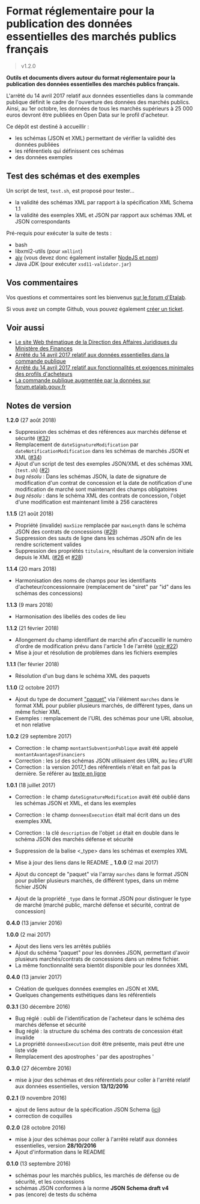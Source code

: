 # Format réglementaire pour la publication des données essentielles des marchés publics français

> v1.2.0

**Outils et documents divers autour du format réglementaire pour la publication des données essentielles des marchés publics français.**

L'arrêté du 14 avril 2017 relatif aux données essentielles dans la commande publique définit le cadre de l'ouverture des données des marchés publics. Ainsi, au 1er octobre, les données de tous les marchés supérieurs à 25 000 euros devront être publiées en Open Data sur le profil d'acheteur.

Ce dépôt est destiné à accueillir :

- les schémas (JSON et XML) permettant de vérifier la validité des données publiées
- les référentiels qui définissent ces schémas
- des données exemples

## Test des schémas et des exemples

Un script de test, `test.sh`, est proposé pour tester...

- la validité des schémas XML par rapport à la spécification XML Schema 1.1
- la validité des exemples XML et JSON par rapport aux schémas XML et JSON correspondants

Pré-requis pour exécuter la suite de tests :

- bash
- libxml2-utils (pour `xmllint`)
- [ajv](https://www.npmjs.com/package/ajv-cli) (vous devez donc également installer [NodeJS et npm](https://nodejs.org/fr/))
- Java JDK (pour exécuter `xsd11-validator.jar`)

## Vos commentaires

Vos questions et commentaires sont les bienvenus [sur le forum d'Etalab](https://forum.etalab.gouv.fr/t/schemas-de-validation-des-donnees-essentielles-des-marches-publics/3141).

Si vous avez un compte Github, vous pouvez également [créer un ticket](https://github.com/etalab/format-commande-publique/issues/new).

## Voir aussi

- [Le site Web thématique de la Direction des Affaires Juridiques du Ministère des Finances](https://www.economie.gouv.fr/daj/ouverture-des-donnees-commande-publique)
- [Arrêté du 14 avril 2017 relatif aux données essentielles dans la commande publique](https://www.legifrance.gouv.fr/affichTexte.do?cidTexte=JORFTEXT000034492587&dateTexte=&categorieLien=id)
- [Arrêté du 14 avril 2017 relatif aux fonctionnalités et exigences minimales des profils d'acheteurs](https://www.legifrance.gouv.fr/affichTexte.do;jsessionid=00B73A5DA9B3A710ABD6B312CD109476.tpdila16v_3?cidTexte=JORFTEXT000034492557&dateTexte=&oldAction=rechJO&categorieLien=id&idJO=JORFCONT000034491769)
- [La commande publique augmentée par la données sur forum.etalab.gouv.fr](https://forum.etalab.gouv.fr/t/la-commande-publique-augmentee-par-la-donnee/909)


## Notes de version

**1.2.0** (27 août 2018)

- Suppression des schémas et des références aux marchés défense et sécurité ([#32](https://github.com/etalab/format-commande-publique/issues/32))
- Remplacement de `dateSignatureModification` par `dateNotificationModification` dans les schémas de marchés JSON et XML ([#34](https://github.com/etalab/format-commande-publique/issues/34))
- Ajout d'un script de test des exemples JSON/XML et des schémas XML (`test.sh`) ([#2](https://github.com/etalab/format-commande-publique/issues/2))
- *bug résolu* : Dans les schémas JSON, la date de signature de modification d'un contrat de concession et la date de notification d'une modification de marché sont maintenant des champs obligatoires
- *bug résolu* : dans le schéma XML des contrats de concession, l'objet d'une modification est maintenant limité à 256 caractères

**1.1.5** (21 août 2018)

- Propriété (invalide) `maxSize` remplacée par `maxLength` dans le schéma JSON des contrats de concessions ([#29](https://github.com/etalab/format-commande-publique/issues/29))
- Suppression des sauts de ligne dans les schémas JSON afin de les rendre scrictement valides
- Suppression des propriétés `titulaire`, résultant de la conversion initiale depuis le XML ([#26](https://github.com/etalab/format-commande-publique/issues/26) et [#28](https://github.com/etalab/format-commande-publique/issues/28))

**1.1.4** (20 mars 2018)

- Harmonisation des noms de champs pour les identifiants d'acheteur/concessionnaire (remplacement de "siret" par "id" dans les schémas des concessions)


**1.1.3** (9 mars 2018)

- Harmonisation des libellés des codes de lieu

**1.1.2** (21 février 2018)

- Allongement du champ identifiant de marché afin d'accueillir le numéro d'ordre de modification prévu dans l'article 1 de l'arrêté ([voir #22](/etalab/format-commande-publique/issues/22))
- Mise à jour et résolution de problèmes dans les fichiers exemples

**1.1.1** (1er février 2018)

- Résolution d'un bug dans le schéma XML des paquets

**1.1.0** (2 octobre 2017)

- Ajout du type de document ["paquet"](https://github.com/etalab/format-commande-publique/tree/master/exemples/xml) via l'élément `marches` dans le format XML pour publier plusieurs marchés, de différent types, dans un même fichier XML
- Exemples : remplacement de l'URL des schémas pour une URL absolue, et non relative

**1.0.2** (29 septembre 2017)

- Correction : le champ `montantSubventionPublique` avait été appelé `montantAvantagesFinanciers`
- Correction : les `ìd` des schémas JSON utilisaient des URN, au lieu d'URI
- Correction : la version 2017_1 des référentiels n'était en fait pas la dernière. Se référer au [texte en ligne](https://www.legifrance.gouv.fr/affichTexte.do?$)

**1.0.1** (18 juillet 2017)

- Correction : le champ `dateSignatureModification` avait été oublié dans les schémas JSON et XML, et dans les exemples
- Correction : le champ `donneesExecution` était mal écrit dans un des exemples XML
- Correction : la clé `description` de l'objet `id` était en double dans le schéma JSON des marchés défense et sécurité
- Suppression de la balise \<\_type> dans les schémas et exemples XML
- Mise à jour des liens dans le README
_
**1.0.0** (2 mai 2017)

- Ajout du concept de "paquet" via l'array `marches` dans le format JSON pour publier plusieurs marchés, de différent types, dans un même fichier JSON
- Ajout de la propriété `_type` dans le format JSON pour distinguer le type de marché (marché public, marché défense et sécurité, contrat de concession)

**0.4.0** (13 janvier 2016)

**1.0.0** (2 mai 2017)

- Ajout des liens vers les arrêtés publiés
- Ajout du schéma "paquet" pour les données JSON, permettant d'avoir plusieurs marchés/contrats de concessions dans un même fichier.
- La même fonctionnalité sera bientôt disponible pour les données XML

**0.4.0** (13 janvier 2017)

- Création de quelques données exemples en JSON et XML
- Quelques changements esthétiques dans les référentiels

**0.3.1** (30 décembre 2016)

- Bug réglé : oubli de l'identification de l'acheteur dans le schéma des marchés défense et sécurité
- Bug réglé : la structure du schéma des contrats de concession était invalide
- La propriété `donneesExecution` doit être présente, mais peut être une liste vide
- Remplacement des apostrophes ’ par des apostrophes '

**0.3.0** (27 décembre 2016)

- mise à jour des schémas et des référentiels pour coller à l'arrêté relatif aux données essentielles, version **13/12/2016**

**0.2.1** (9 novembre 2016)

- ajout de liens autour de la spécification JSON Schema ([ici](https://github.com/etalab/format-commande-publique/tree/master/json-schema))
- correction de coquilles

**0.2.0** (28 octobre 2016)

- mise à jour des schémas pour coller à l'arrêté relatif aux données essentielles, version **28/10/2016**
- Ajout d'information dans le README

**0.1.0** (13 septembre 2016)

- schémas pour les marchés publics, les marchés de défense ou de sécurité, et les concessions
- schémas JSON conformes à la norme **JSON Schema draft v4**
- pas (encore) de tests du schéma

